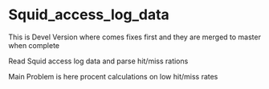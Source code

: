 # Squid_access_log_data

This is Devel Version where comes fixes first and they are merged to master when complete

Read Squid access log data and parse hit/miss rations

Main Problem is here procent calculations on low hit/miss rates
